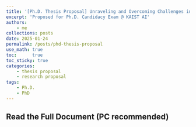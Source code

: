 ```yaml
---
title: '[Ph.D. Thesis Proposal] Unraveling and Overcoming Challenges in Machine Learning: Generalizability, Adaptability, and Multifacetedness'
excerpt: 'Proposed for Ph.D. Candidacy Exam @ KAIST AI'
authors: 
    - me
collections: posts
date: 2025-01-24
permalink: /posts/phd-thesis-proposal
use_math: true
toc:      true
toc_sticky: true
categories:
    - thesis proposal
    - research proposal
tags:
    - Ph.D.
    - PhD
---
```

<!-- markdownlint-disable MD033 -->

## Read the Full Document (PC recommended)

<object data="/files/pdf_thesis_proposal.pdf" width="960" height="1000" type='application/pdf'></object>
